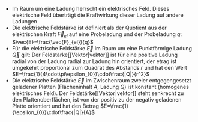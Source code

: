 - Im Raum um eine Ladung herrscht ein elektrisches Feld. Dieses elektrische Feld überträgt die Kraftwirkung dieser Ladung auf andere Ladungen
- Die elektrische Feldstärke ist definiert als der Quotient aus der elektrischen Kraft $\vec{F}_{el}$ auf eine Probeladung und der Probeladung $q$: $\vec{E}=\frac{\vec{F}_{el}}{q}$
- Für die elektrische Feldstärke $\vec{E}$ im Raum um eine Punktförmige Ladung $\vec{Q}$ gilt: Der Feldstärke[[Vektor|vektor]] ist für eine positive Ladung radial von der Ladung radial zur Ladung hin orientiert, der etrag ist umgekehrt proportional zum Quadrat des Abstands $r$ und hat den Wert $E=\frac{1}{4\cdot\pi\epsilon_{0}}\cdot\frac{|Q|}{r^2}$
- Die elektrische Feldstärke $\vec{E}$ im Zwischenraum zweier entgegengesetzt geladener Platten (Flächeninhalt $A$, Ladung $Q$) ist konstant (homogenes elektrisches Feld). Der Feldstärke[[Vektor|vektor]] steht senkrecht zu den Plattenoberflächen, ist von der positiv zu der negativ geladenen Platte orientiert und hat den Betrag $E=\frac{1}{\epsilon_{0}}\cdot\frac{|Q|}{A}$